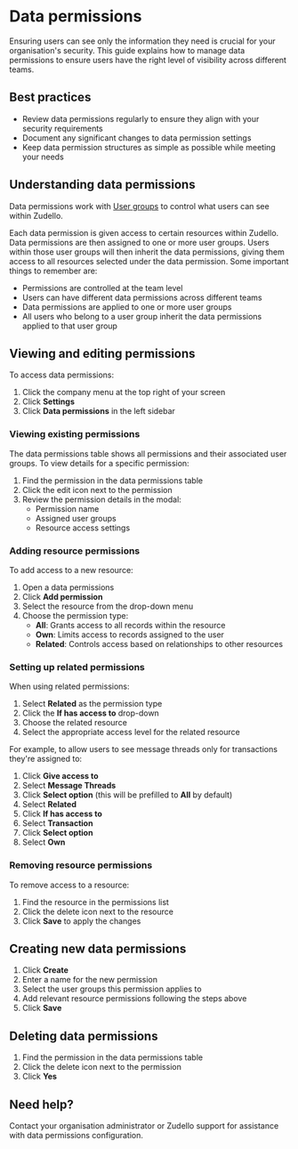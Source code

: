 # Data permissions

Ensuring users can see only the information they need is crucial for your organisation's security. This guide explains how to manage data permissions to ensure users have the right level of visibility across different teams.

## Best practices

- Review data permissions regularly to ensure they align with your security requirements
- Document any significant changes to data permission settings
- Keep data permission structures as simple as possible while meeting your needs

## Understanding data permissions

Data permissions work with [User groups](user-groups.md) to control what users can see within Zudello. 

Each data permission is given access to certain resources within Zudello. Data permissions are then assigned to one or more user groups. Users within those user groups will then inherit the data permissions, giving them access to all resources selected under the data permission.
Some important things to remember are:

- Permissions are controlled at the team level
- Users can have different data permissions across different teams
- Data permissions are applied to one or more user groups
- All users who belong to a user group inherit the data permissions applied to that user group

## Viewing and editing permissions

To access data permissions:

1. Click the company menu at the top right of your screen
2. Click **Settings**
3. Click **Data permissions** in the left sidebar

### Viewing existing permissions

The data permissions table shows all permissions and their associated user groups. To view details for a specific permission:

1. Find the permission in the data permissions table
2. Click the edit icon next to the permission
3. Review the permission details in the modal:
    - Permission name
    - Assigned user groups
    - Resource access settings

### Adding resource permissions

To add access to a new resource:

1. Open a data permissions
2. Click **Add permission**
3. Select the resource from the drop-down menu
4. Choose the permission type:
    - **All**: Grants access to all records within the resource
    - **Own**: Limits access to records assigned to the user
    - **Related**: Controls access based on relationships to other resources

### Setting up related permissions

When using related permissions:

1. Select **Related** as the permission type
2. Click the **If has access to** drop-down
3. Choose the related resource
4. Select the appropriate access level for the related resource

For example, to allow users to see message threads only for transactions they're assigned to:

1. Click **Give access to** 
2. Select **Message Threads** 
3. Click **Select option** (this will be prefilled to **All** by default)
4. Select **Related**
5. Click **If has access to**
6. Select **Transaction** 
7. Click **Select option**
8. Select **Own**

### Removing resource permissions

To remove access to a resource:

1. Find the resource in the permissions list
2. Click the delete icon next to the resource
3. Click **Save** to apply the changes

## Creating new data permissions

1. Click **Create**
2. Enter a name for the new permission
3. Select the user groups this permission applies to
4. Add relevant resource permissions following the steps above
5. Click **Save**

## Deleting data permissions

1. Find the permission in the data permissions table
2. Click the delete icon next to the permission
3. Click **Yes**

## Need help?

Contact your organisation administrator or Zudello support for assistance with data permissions configuration.